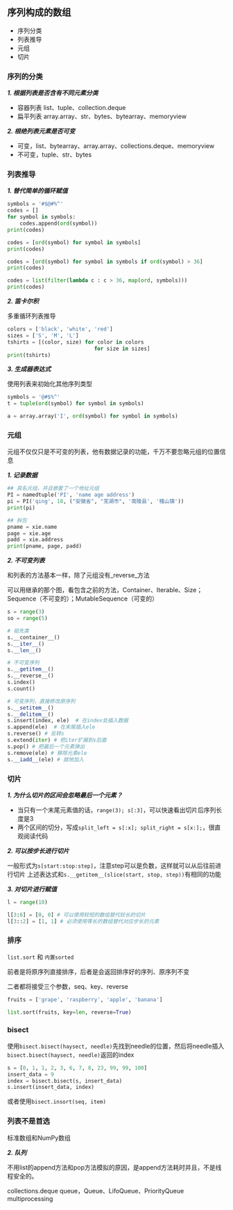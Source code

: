 ## 序列构成的数组

- 序列分类
- 列表推导
- 元组
- 切片

### 序列的分类

***1. 根据列表是否含有不同元素分类***

- 容器列表 list、tuple、collection.deque
- 扁平列表 array.array、str、bytes、bytearray、memoryview

***2. 根绝列表元素是否可变***

- 可变，list、bytearray、array.array、collections.deque、memoryview
- 不可变，tuple、str、bytes

### 列表推导

***1. 替代简单的循环赋值***

```py
symbols = '#$@#%^'
codes = []
for symbol in symbols:
    codes.append(ord(symbol))
print(codes)

codes = [ord(symbol) for symbol in symbols]
print(codes)

codes = [ord(symbol) for symbol in symbols if ord(symbol) > 36]
print(codes)

codes = list(filter(lambda c : c > 36, map(ord, symbols)))
print(codes)
```
***2. 笛卡尔积***

多重循环列表推导

```python
colors = ['black', 'white', 'red']
sizes = ['S', 'M', 'L']
tshirts = [(color, size) for color in colors
                            for size in sizes]
print(tshirts)
```

***3. 生成器表达式***

使用列表来初始化其他序列类型
```python
symbols = '@#$%^'
t = tuple(ord(symbol) for symbol in symbols)

a = array.array('I', ord(symbol) for symbol in symbols)
```


### 元组

元组不仅仅只是不可变的列表，他有数据记录的功能，千万不要忽略元组的位置信息

***1. 记录数据***

```python
## 具名元组，并且嵌套了一个地址元组
PI = namedtuple('PI', 'name age address')
pi = PI('qing', 18, ("安徽省", "芜湖市", '南陵县', '稽山镇'))
print(pi)

## 拆包
pname = xie.name
page = xie.age
padd = xie.address
print(pname, page, padd)
```

***2. 不可变列表***

和列表的方法基本一样，除了元组没有_reverse_方法

可以用继承的那个图，看包含之前的方法，Container、Iterable、Size；Sequence（不可变的）；MutableSequence（可变的）

```python
s = range(3)
so = range(5)

# 祖先类
s.__container__()
s.__iter__()
s.__len__()

# 不可变序列
s.__getitem__()
s.__reverse__()
s.index()
s.count()

# 可变序列，直接修改原序列
s.__setitem__()
s.__delitem__()
s.insert(index, ele)  # 在index处插入数据
s.append(ele)  # 在末尾插入ele
s.reverse() # 反转s
s.extend(iter) # 把iter扩展到s后面
s.pop() # 把最后一个元素弹出
s.remove(ele) # 移除元素ele
s.__iadd__(ele) # 就地加入
```

### 切片

***1. 为什么切片的区间会忽略最后一个元素？***

- 当只有一个末尾元素值的话，`range(3); s[:3]`，可以快速看出切片后序列长度是3
- 两个区间的切分，写成`split_left = s[:x]; split_right = s[x:];`，很直观阅读代码

***2. 可以按步长进行切片***

一般形式为`s[start:stop:step]`，注意step可以是负数，这样就可以从后往前进行切片
上述表达式和`s.__getitem__(slice(start, stop, step))`有相同的功能

***3. 对切片进行赋值***

```python
l = range(10)

l[3:6] = [0, 0] # 可以使用较短的数组替代较长的切片
l[3::2] = [1, 1] # 必须使用等长的数组替代对应步长的元素
```


### 排序

`list.sort` 和 `内置sorted`

前者是将原序列直接排序，后者是会返回排序好的序列、原序列不变

二者都将接受三个参数，seq、key、reverse

```python
fruits = ['grape', 'raspberry', 'apple', 'banana']

list.sort(fruits, key=len, reverse=True)
```

### bisect

使用`bisect.bisect(haysect, needle)`先找到needle的位置，然后将needle插入`bisect.bisect(haysect, needle)`返回的index

```python
s = [0, 1, 1, 2, 3, 6, 7, 8, 23, 99, 99, 100]
insert_data = 9
index = bisect.bisect(s, insert_data)
s.insert(insert_data, index)
```

或者使用`bisect.insort(seq, item)`


### 列表不是首选

标准数组和NumPy数组

***2. 队列***

不用list的append方法和pop方法模拟的原因，是append方法耗时并且，不是线程安全的。

collections.deque
queue，Queue、LifoQueue、PriorityQueue
multiprocessing

